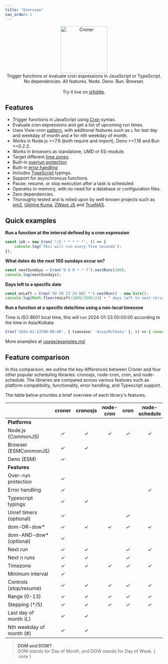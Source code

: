 ```yaml
---
title: "Overview"
nav_order: 1
---
```


<p align="center">
<img src="https://cdn.jsdelivr.net/gh/hexagon/croner@master/croner.png" alt="Croner" width="150" height="150"><br>
Trigger functions or evaluate cron expressions in JavaScript or TypeScript. No dependencies. All features. Node. Deno. Bun. Browser. <br><br>Try it live on <a href="https://jsfiddle.net/hexag0n/hoa8kwsb/">jsfiddle</a>.<br>
</p>

## Features

*   Trigger functions in JavaScript using [Cron](https://en.wikipedia.org/wiki/Cron#CRON_expression) syntax.
*   Evaluate cron expressions and get a list of upcoming run times.
*   Uses Vixie-cron [pattern](usage/pattern.md), with additional features such as `L` for last day and weekday of month and `#` for nth weekday of month.
*   Works in Node.js >=7.6 (both require and import), Deno >=1.16 and Bun >=0.2.2.
*   Works in browsers as standalone, UMD or ES-module.
*   Target different [time zones](usage/examples.md#time-zone).
*   Built-in [overrun protection](usage/examples.md#overrun-protection)
*   Built-in [error handling](usage/examples.md#error-handling)
*   Includes [TypeScript](https://www.typescriptlang.org/) typings.
*   Support for asynchronous functions.
*   Pause, resume, or stop execution after a task is scheduled.
*   Operates in-memory, with no need for a database or configuration files.
*   Zero dependencies.
*   Thoroughly tested and is relied upon by well-known projects such as [pm2](https://github.com/unitech/pm2), [Uptime Kuma](https://github.com/louislam/uptime-kuma), [ZWave JS](https://github.com/zwave-js/zwave-js-ui) and [TrueNAS](https://github.com/truenas/webui).

## Quick examples

**Run a function at the interval defined by a cron expression**

```ts
const job = new Cron('*/5 * * * * *', () => {
	console.log('This will run every five seconds');
});
```

**What dates do the next 100 sundays occur on?**

```ts
const nextSundays = Cron('0 0 0 * * 7').nextRuns(100);
console.log(nextSundays);
```

**Days left to a specific date**

```ts
const msLeft = Cron('59 59 23 24 DEC *').nextRun() - new Date();
console.log(Math.floor(msLeft/1000/3600/24) + " days left to next christmas eve");
```

**Run a function at a specific date/time using a non-local timezone**

Time is ISO 8601 local time, this will run 2024-01-23 00:00:00 according to the time in Asia/Kolkata

```ts
Cron('2024-01-23T00:00:00', { timezone: 'Asia/Kolkata' }, () => { console.log('Yay!') });
```

More examples at [usage/examples.md]([usage/examples.md])

## Feature comparison

In this comparison, we outline the key differences between Croner and four other popular scheduling libraries: cronosjs, node-cron, cron, and node-schedule. The libraries are compared across various features such as platform compatibility, functionality, error handling, and Typescript support.

The table below provides a brief overview of each library's features.

|                           | croner              | cronosjs            | node-cron | cron                      | node-schedule       |
|---------------------------|:-------------------:|:-------------------:|:---------:|:-------------------------:|:-------------------:|
| **Platforms**             |                     |                     |           |                           |                     |
| Node.js (CommonJS)        |          ✓          |          ✓          |     ✓     |           ✓               |          ✓          |
| Browser (ESMCommonJS)     |          ✓          |          ✓          |           |                           |                     |
| Deno (ESM)                |          ✓          |                     |           |                           |                     |
| **Features**              |                     |                     |           |                           |                     |
| Over-run protection       |          ✓          |                     |           |                           |                     |
| Error handling            |          ✓          |                     |           |                           |          ✓          |
| Typescript typings        |          ✓          |         ✓            |           |                           |                     |
| Unref timers (optional)   |          ✓          |                     |           |          ✓                |                     |
| dom-OR-dow*                |          ✓          |          ✓          |     ✓     |           ✓               |          ✓          |
| dom-AND-dow* (optional)    |          ✓          |                     |           |                           |                     |
| Next run                  |          ✓          |          ✓          |           |           ✓               |          ✓          |
| Next n runs               |          ✓          |          ✓          |           |           ✓               |                     |
| Timezone                  |          ✓          |          ✓          |     ✓     |           ✓               |          ✓          |
| Minimum interval          |          ✓          |                     |           |                           |                     |
| Controls (stop/resume)    |          ✓          |          ✓          |     ✓     |           ✓               |          ✓          |
| Range (0-13)              |          ✓          |          ✓          |     ✓     |           ✓               |          ✓          |
| Stepping (*/5)            |          ✓          |          ✓          |     ✓     |           ✓               |          ✓          |
| Last day of month (L)     |          ✓          |          ✓          |           |                           |                     |
| Nth weekday of month (#)     |          ✓          |           ✓          |           |                           |                     |

> **DOM and DOW?**<br>
> DOM stands for Day of Month, and DOW stands for Day of Week.
{ .note }

